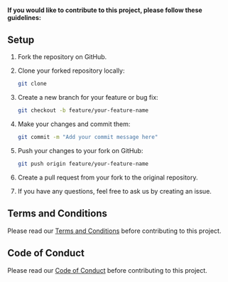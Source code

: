 #### If you would like to contribute to this project, please follow these guidelines:

## Setup

1. Fork the repository on GitHub.

2. Clone your forked repository locally:

   ```bash
   git clone
   ```

3. Create a new branch for your feature or bug fix:

   ```bash
   git checkout -b feature/your-feature-name
   ```

4. Make your changes and commit them:

   ```bash
   git commit -m "Add your commit message here"
   ```

5. Push your changes to your fork on GitHub:

   ```bash
   git push origin feature/your-feature-name
   ```

6. Create a pull request from your fork to the original repository.

7. If you have any questions, feel free to ask us by creating an issue.

## Terms and Conditions

Please read our [Terms and Conditions](TERMS_AND_CONDITIONS.md) before contributing to this project.

## Code of Conduct

Please read our [Code of Conduct](CODE_OF_CONDUCT.md) before contributing to this project.
